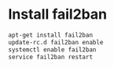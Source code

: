 # Install fail2ban

```bash
apt-get install fail2ban
update-rc.d fail2ban enable
systemctl enable fail2ban
service fail2ban restart
```
